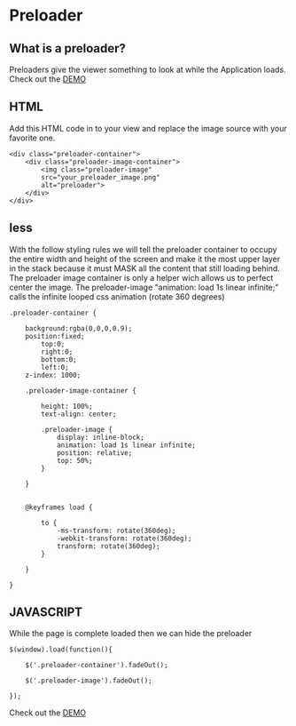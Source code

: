 Preloader
=========

What is a preloader?
--------------------

Preloaders give the viewer something to look at while the Application loads.
Check out the [DEMO](https://www.connectivity.mercedes-benz.com/de)
 	 


HTML
----

Add this HTML code in to your view and replace the image source with your favorite one.

	<div class="preloader-container">
		<div class="preloader-image-container">
			<img class="preloader-image"
			src="your_preloader_image.png"
			alt="preloader">
		</div>
	</div>

less
----

With the follow styling rules we will tell the preloader container to occupy the entire width and height of the screen
and make it the most upper layer in the stack because it must MASK all the content that still loading behind.
The preloader image container is only a helper wich allows us to perfect center the image.
The preloader-image "animation: load 1s linear infinite;" calls the infinite looped css animation (rotate 360 degrees)



	.preloader-container {

		background:rgba(0,0,0,0.9);
		position:fixed;
			top:0;
			right:0;
			bottom:0;
			left:0;
		z-index: 1000;

		.preloader-image-container {

			height: 100%;
			text-align: center;

			.preloader-image {
				display: inline-block;
				animation: load 1s linear infinite;
				position: relative;
				top: 50%;
    		}

		}


		@keyframes load {

			to {
				-ms-transform: rotate(360deg);
      			-webkit-transform: rotate(360deg);
      			transform: rotate(360deg);
			}

		}

	}

JAVASCRIPT
----------

While the page is complete loaded then we can hide the preloader

	$(window).load(function(){
	
    	$('.preloader-container').fadeOut();
    	
    	$('.preloader-image').fadeOut();

	});
	
Check out the [DEMO](https://www.connectivity.mercedes-benz.com/de)


